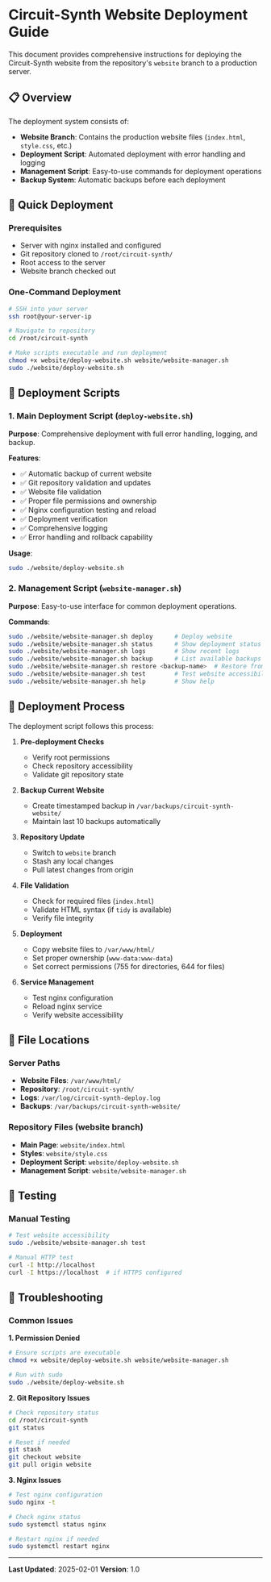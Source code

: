 # Circuit-Synth Website Deployment Guide

This document provides comprehensive instructions for deploying the Circuit-Synth website from the repository's `website` branch to a production server.

## 📋 Overview

The deployment system consists of:
- **Website Branch**: Contains the production website files (`index.html`, `style.css`, etc.)
- **Deployment Script**: Automated deployment with error handling and logging
- **Management Script**: Easy-to-use commands for deployment operations
- **Backup System**: Automatic backups before each deployment

## 🚀 Quick Deployment

### Prerequisites
- Server with nginx installed and configured
- Git repository cloned to `/root/circuit-synth/`
- Root access to the server
- Website branch checked out

### One-Command Deployment
```bash
# SSH into your server
ssh root@your-server-ip

# Navigate to repository
cd /root/circuit-synth

# Make scripts executable and run deployment
chmod +x website/deploy-website.sh website/website-manager.sh
sudo ./website/deploy-website.sh
```

## 📜 Deployment Scripts

### 1. Main Deployment Script (`deploy-website.sh`)

**Purpose**: Comprehensive deployment with full error handling, logging, and backup.

**Features**:
- ✅ Automatic backup of current website
- ✅ Git repository validation and updates
- ✅ Website file validation
- ✅ Proper file permissions and ownership
- ✅ Nginx configuration testing and reload
- ✅ Deployment verification
- ✅ Comprehensive logging
- ✅ Error handling and rollback capability

**Usage**:
```bash
sudo ./website/deploy-website.sh
```

### 2. Management Script (`website-manager.sh`)

**Purpose**: Easy-to-use interface for common deployment operations.

**Commands**:
```bash
sudo ./website/website-manager.sh deploy      # Deploy website
sudo ./website/website-manager.sh status      # Show deployment status
sudo ./website/website-manager.sh logs        # Show recent logs
sudo ./website/website-manager.sh backup      # List available backups
sudo ./website/website-manager.sh restore <backup-name>  # Restore from backup
sudo ./website/website-manager.sh test        # Test website accessibility
sudo ./website/website-manager.sh help        # Show help
```

## 🔄 Deployment Process

The deployment script follows this process:

1. **Pre-deployment Checks**
   - Verify root permissions
   - Check repository accessibility
   - Validate git repository state

2. **Backup Current Website**
   - Create timestamped backup in `/var/backups/circuit-synth-website/`
   - Maintain last 10 backups automatically

3. **Repository Update**
   - Switch to `website` branch
   - Stash any local changes
   - Pull latest changes from origin

4. **File Validation**
   - Check for required files (`index.html`)
   - Validate HTML syntax (if `tidy` is available)
   - Verify file integrity

5. **Deployment**
   - Copy website files to `/var/www/html/`
   - Set proper ownership (`www-data:www-data`)
   - Set correct permissions (755 for directories, 644 for files)

6. **Service Management**
   - Test nginx configuration
   - Reload nginx service
   - Verify website accessibility

## 📁 File Locations

### Server Paths
- **Website Files**: `/var/www/html/`
- **Repository**: `/root/circuit-synth/`
- **Logs**: `/var/log/circuit-synth-deploy.log`
- **Backups**: `/var/backups/circuit-synth-website/`

### Repository Files (website branch)
- **Main Page**: `website/index.html`
- **Styles**: `website/style.css`
- **Deployment Script**: `website/deploy-website.sh`
- **Management Script**: `website/website-manager.sh`

## 🧪 Testing

### Manual Testing
```bash
# Test website accessibility
sudo ./website/website-manager.sh test

# Manual HTTP test
curl -I http://localhost
curl -I https://localhost  # if HTTPS configured
```

## 🚨 Troubleshooting

### Common Issues

**1. Permission Denied**
```bash
# Ensure scripts are executable
chmod +x website/deploy-website.sh website/website-manager.sh

# Run with sudo
sudo ./website/deploy-website.sh
```

**2. Git Repository Issues**
```bash
# Check repository status
cd /root/circuit-synth
git status

# Reset if needed
git stash
git checkout website
git pull origin website
```

**3. Nginx Issues**
```bash
# Test nginx configuration
sudo nginx -t

# Check nginx status
sudo systemctl status nginx

# Restart nginx if needed
sudo systemctl restart nginx
```

---

**Last Updated**: 2025-02-01
**Version**: 1.0